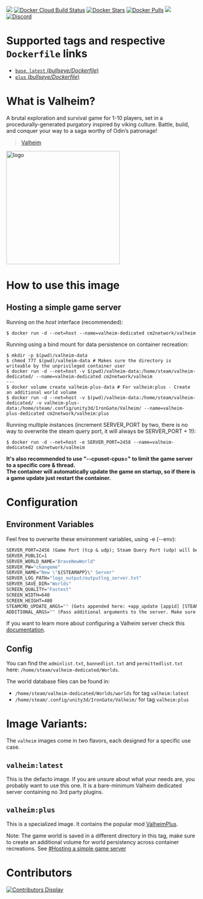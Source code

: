 [![](https://img.shields.io/codacy/grade/33ce0225cb214844b8995d24c75a3080.svg)](https://hub.docker.com/r/cm2network/valheim/) [![Docker Cloud Build Status](https://img.shields.io/docker/cloud/build/cm2network/valheim)](https://hub.docker.com/r/cm2network/valheim/) [![Docker Stars](https://img.shields.io/docker/stars/cm2network/valheim.svg)](https://hub.docker.com/r/cm2network/valheim/) [![Docker Pulls](https://img.shields.io/docker/pulls/cm2network/valheim.svg)](https://hub.docker.com/r/cm2network/valheim/) [![](https://img.shields.io/docker/image-size/cm2network/valheim)](https://img.shields.io/docker/image-size/cm2network/valheim) [![Discord](https://img.shields.io/discord/747067734029893653)](https://discord.gg/7ntmAwM)
# Supported tags and respective `Dockerfile` links
-	[`base`, `latest` (*bullseye/Dockerfile*)](https://github.com/CM2Walki/Valheim/blob/master/bullseye/Dockerfile)
-	[`plus` (*bullseye/Dockerfile*)](https://github.com/CM2Walki/Valheim/blob/master/bullseye/Dockerfile)

# What is Valheim?
A brutal exploration and survival game for 1-10 players, set in a procedurally-generated purgatory inspired by viking culture. Battle, build, and conquer your way to a saga worthy of Odin’s patronage!

>  [Valheim](https://store.steampowered.com/app/892970/Valheim/)

<img src="https://static.wikia.nocookie.net/valheim/images/4/4c/Logo_valheim.png" alt="logo" width="300"/></img>

# How to use this image
## Hosting a simple game server

Running on the *host* interface (recommended):<br/>
```console
$ docker run -d --net=host --name=valheim-dedicated cm2network/valheim
```

Running using a bind mount for data persistence on container recreation:
```console
$ mkdir -p $(pwd)/valheim-data
$ chmod 777 $(pwd)/valheim-data # Makes sure the directory is writeable by the unprivileged container user
$ docker run -d --net=host -v $(pwd)/valheim-data:/home/steam/valheim-dedicated/ --name=valheim-dedicated cm2network/valheim
---
$ docker volume create valheim-plus-data # For valheim:plus - Create an additional world volume
$ docker run -d --net=host -v $(pwd)/valheim-data:/home/steam/valheim-dedicated/ -v valheim-plus-data:/home/steam/.config/unity3d/IronGate/Valheim/ --name=valheim-plus-dedicated cm2network/valheim:plus
```

Running multiple instances (increment SERVER_PORT by two, there is no way to overwrite the steam query port, it will always be SERVER_PORT + 1!):
```console
$ docker run -d --net=host -e SERVER_PORT=2458 --name=valheim-dedicated2 cm2network/valheim
```

**It's also recommended to use "--cpuset-cpus=" to limit the game server to a specific core & thread.**<br/>
**The container will automatically update the game on startup, so if there is a game update just restart the container.**

# Configuration
## Environment Variables
Feel free to overwrite these environment variables, using -e (--env): 
```dockerfile
SERVER_PORT=2456 (Game Port (tcp & udp); Steam Query Port (udp) will be SERVER_PORT + 1)
SERVER_PUBLIC=1
SERVER_WORLD_NAME="BraveNewWorld"
SERVER_PW="changeme"
SERVER_NAME="New \"${STEAMAPP}\" Server"
SERVER_LOG_PATH="logs_output/outputlog_server.txt"
SERVER_SAVE_DIR="Worlds"
SCREEN_QUALITY="Fastest"
SCREEN_WIDTH=640
SCREEN_HEIGHT=480
STEAMCMD_UPDATE_ARGS="" (Gets appended here: +app_update [appid] [STEAMCMD_UPDATE_ARGS]; Example: "validate")
ADDITIONAL_ARGS="" (Pass additional arguments to the server. Make sure to escape correctly!)
```

If you want to learn more about configuring a Valheim server check this [documentation](https://valheim.fandom.com/wiki/Hosting_Servers).

## Config
You can find the `adminlist.txt`, `bannedlist.txt` and `permittedlist.txt` here: `/home/steam/valheim-dedicated/Worlds`.

The world database files can be found in:
- `/home/steam/valheim-dedicated/Worlds/worlds` for tag `valheim:latest`
- `/home/steam/.config/unity3d/IronGate/Valheim/` for tag `valheim:plus`

# Image Variants:
The `valheim` images come in two flavors, each designed for a specific use case.

## `valheim:latest`
This is the defacto image. If you are unsure about what your needs are, you probably want to use this one. It is a bare-minimum Valheim dedicated server containing no 3rd party plugins.<br/>

## `valheim:plus`
This is a specialized image. It contains the popular mod [ValheimPlus](https://github.com/valheimPlus/ValheimPlus). 

Note: The game world is saved in a different directory in this tag, make sure to create an additional volume for world persistency across container recreations. See [#Hosting a simple game server](https://github.com/CM2Walki/Valheim/edit/master/README.md#hosting-a-simple-game-server)

# Contributors
[![Contributors Display](https://badges.pufler.dev/contributors/CM2Walki/Valheim?size=50&padding=5&bots=false)](https://github.com/CM2Walki/Valheim/graphs/contributors)
